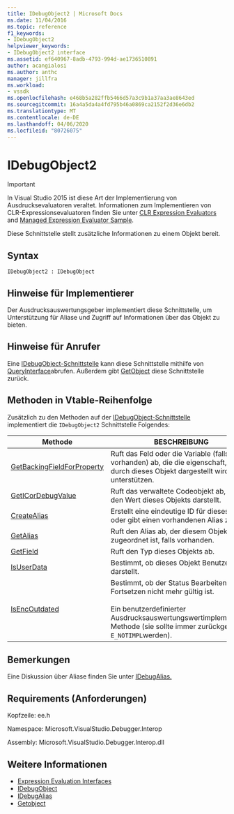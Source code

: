 ```yaml
---
title: IDebugObject2 | Microsoft Docs
ms.date: 11/04/2016
ms.topic: reference
f1_keywords:
- IDebugObject2
helpviewer_keywords:
- IDebugObject2 interface
ms.assetid: ef640967-8adb-4793-994d-ae1736510891
author: acangialosi
ms.author: anthc
manager: jillfra
ms.workload:
- vssdk
ms.openlocfilehash: e468b5a282ffb5466d57a3c9b1a37aa3ae8643ed
ms.sourcegitcommit: 16a4a5da4a4fd795b46a0869ca2152f2d36e6db2
ms.translationtype: MT
ms.contentlocale: de-DE
ms.lasthandoff: 04/06/2020
ms.locfileid: "80726075"
---
```

# <a name="idebugobject2"></a>IDebugObject2
> [!IMPORTANT]
> In Visual Studio 2015 ist diese Art der Implementierung von Ausdrucksevaluatoren veraltet. Informationen zum Implementieren von CLR-Expressionsevaluatoren finden Sie unter [CLR Expression Evaluators](https://github.com/Microsoft/ConcordExtensibilitySamples/wiki/CLR-Expression-Evaluators) and [Managed Expression Evaluator Sample](https://github.com/Microsoft/ConcordExtensibilitySamples/wiki/Managed-Expression-Evaluator-Sample).

 Diese Schnittstelle stellt zusätzliche Informationen zu einem Objekt bereit.

## <a name="syntax"></a>Syntax

```
IDebugObject2 : IDebugObject
```

## <a name="notes-for-implementers"></a>Hinweise für Implementierer
 Der Ausdrucksauswertungsgeber implementiert diese Schnittstelle, um Unterstützung für Aliase und Zugriff auf Informationen über das Objekt zu bieten.

## <a name="notes-for-callers"></a>Hinweise für Anrufer
 Eine [IDebugObject-Schnittstelle](../../../extensibility/debugger/reference/idebugobject.md) kann diese Schnittstelle mithilfe von [QueryInterface](/cpp/atl/queryinterface)abrufen. Außerdem gibt [GetObject](../../../extensibility/debugger/reference/idebugalias-getobject.md) diese Schnittstelle zurück.

## <a name="methods-in-vtable-order"></a>Methoden in Vtable-Reihenfolge
 Zusätzlich zu den Methoden auf der [IDebugObject-Schnittstelle](../../../extensibility/debugger/reference/idebugobject.md) implementiert die `IDebugObject2` Schnittstelle Folgendes:

|Methode|BESCHREIBUNG|
|------------|-----------------|
|[GetBackingFieldForProperty](../../../extensibility/debugger/reference/idebugobject2-getbackingfieldforproperty.md)|Ruft das Feld oder die Variable (falls vorhanden) ab, die die eigenschaft, die durch dieses Objekt dargestellt wird, unterstützen.|
|[GetICorDebugValue](../../../extensibility/debugger/reference/idebugobject2-geticordebugvalue.md)|Ruft das verwaltete Codeobjekt ab, das den Wert dieses Objekts darstellt.|
|[CreateAlias](../../../extensibility/debugger/reference/idebugobject2-createalias.md)|Erstellt eine eindeutige ID für dieses Objekt oder gibt einen vorhandenen Alias zurück.|
|[GetAlias](../../../extensibility/debugger/reference/idebugobject2-getalias.md)|Ruft den Alias ab, der diesem Objekt zugeordnet ist, falls vorhanden.|
|[GetField](../../../extensibility/debugger/reference/idebugobject2-getfield.md)|Ruft den Typ dieses Objekts ab.|
|[IsUserData](../../../extensibility/debugger/reference/idebugobject2-isuserdata.md)|Bestimmt, ob dieses Objekt Benutzerdaten darstellt.|
|[IsEncOutdated](../../../extensibility/debugger/reference/idebugobject2-isencoutdated.md)|Bestimmt, ob der Status Bearbeiten und Fortsetzen nicht mehr gültig ist.<br /><br /> Ein benutzerdefinierter Ausdrucksauswertungswertimplementierte Methode (sie sollte immer zurückgegeben `E_NOTIMPL`werden).|

## <a name="remarks"></a>Bemerkungen
 Eine Diskussion über Aliase finden Sie unter [IDebugAlias.](../../../extensibility/debugger/reference/idebugalias.md)

## <a name="requirements"></a>Requirements (Anforderungen)
 Kopfzeile: ee.h

 Namespace: Microsoft.VisualStudio.Debugger.Interop

 Assembly: Microsoft.VisualStudio.Debugger.Interop.dll

## <a name="see-also"></a>Weitere Informationen
- [Expression Evaluation Interfaces](../../../extensibility/debugger/reference/expression-evaluation-interfaces.md)
- [IDebugObject](../../../extensibility/debugger/reference/idebugobject.md)
- [IDebugAlias](../../../extensibility/debugger/reference/idebugalias.md)
- [Getobject](../../../extensibility/debugger/reference/idebugalias-getobject.md)
